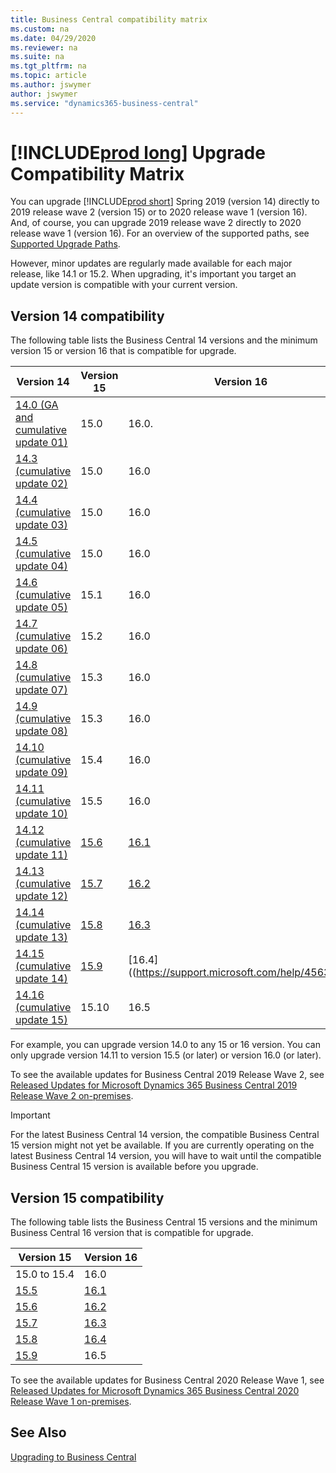 ```yaml
---
title: Business Central compatibility matrix
ms.custom: na
ms.date: 04/29/2020
ms.reviewer: na
ms.suite: na
ms.tgt_pltfrm: na
ms.topic: article
ms.author: jswymer
author: jswymer
ms.service: "dynamics365-business-central"
---
```


# [!INCLUDE[prod long](../developer/includes/prodlong.md)] Upgrade Compatibility Matrix

You can upgrade [!INCLUDE[prod short](../developer/includes/prodshort.md)] Spring 2019 (version 14) directly to 2019 release wave 2 (version 15) or to 2020 release wave 1 (version 16). And, of course, you can upgrade 2019 release wave 2 directly to 2020 release wave 1 (version 16). For an overview of the supported paths, see [Supported Upgrade Paths](upgrade-paths.md).

However, minor updates are regularly made available for each major release, like 14.1 or 15.2. When upgrading, it's important you target an update version is compatible with your current version.

## Version 14 compatibility

The following table lists the Business Central 14 versions and the minimum version 15 or version 16 that is compatible for upgrade.

|Version 14|Version 15|Version 16|
|----------|----------|----------|
|[14.0 (GA and cumulative update 01)](https://support.microsoft.com/help/4501146)|15.0|16.0.
|[14.3 (cumulative update 02)](https://support.microsoft.com/help/4514872)|15.0|16.0
|[14.4 (cumulative update 03)](https://support.microsoft.com/help/4515445)|15.0|16.0
|[14.5 (cumulative update 04)](https://support.microsoft.com/help/4518535)|15.0|16.0
|[14.6 (cumulative update 05)](https://support.microsoft.com/help/4522949)|15.1|16.0
|[14.7 (cumulative update 06)](https://support.microsoft.com/help/4528705)|15.2|16.0
|[14.8 (cumulative update 07)](https://support.microsoft.com/help/4533396)|15.3|16.0
|[14.9 (cumulative update 08)](https://support.microsoft.com/help/4536555)|15.3|16.0
|[14.10 (cumulative update 09)](https://support.microsoft.com/help/4539529)|15.4|16.0
|[14.11 (cumulative update 10)](https://support.microsoft.com/help/4538887)|15.5|16.0
|[14.12 (cumulative update 11)](https://support.microsoft.com/help/4549677)|[15.6](https://support.microsoft.com/help/4549685)|[16.1](https://support.microsoft.com/help/4549686)
|[14.13 (cumulative update 12)](https://support.microsoft.com/help/4549684)|[15.7](https://support.microsoft.com/help/4564071)|[16.2](https://support.microsoft.com/help/4564072)
|[14.14 (cumulative update 13)](https://support.microsoft.com/help/4564070)|[15.8](https://support.microsoft.com/help/4563406)|[16.3](https://support.microsoft.com/help/4563407)
|[14.15 (cumulative update 14)](https://support.microsoft.com/help/4563405)|[15.9](https://support.microsoft.com/help/4563414)|[16.4]((https://support.microsoft.com/help/4563415)
|[14.16 (cumulative update 15)](https://support.microsoft.com/help/4563410)|15.10|16.5

For example, you can upgrade version 14.0 to any 15 or 16 version. You can only upgrade version 14.11 to version 15.5 (or later) or version 16.0 (or later).

To see the available updates for Business Central 2019 Release Wave 2, see [Released Updates for Microsoft Dynamics 365 Business Central 2019 Release Wave 2 on-premises](https://support.microsoft.com/help/4528706).
  
> [!IMPORTANT]
> For the latest Business Central 14 version, the compatible Business Central 15 version might not yet be available. If you are currently operating on the latest Business Central 14 version, you will have to wait until the compatible Business Central 15 version is available before you upgrade.

## Version 15 compatibility

The following table lists the Business Central 15 versions and the minimum Business Central 16 version that is compatible for upgrade.

|Version 15|Version 16|
|----------|----------|
|15.0 to 15.4|16.0|
|[15.5](https://support.microsoft.com/help/4549678)|[16.1](https://support.microsoft.com/help/4549686)|
|[15.6](https://support.microsoft.com/help/4549685)|[16.2](https://support.microsoft.com/help/4564072)|
|[15.7](https://support.microsoft.com/help/4564071)|[16.3](https://support.microsoft.com/help/4563407)|
|[15.8](https://support.microsoft.com/help/4563406)|[16.4](https://support.microsoft.com/help/4563415)|
|[15.9](https://support.microsoft.com/help/4563414)|16.5 |

To see the available updates for Business Central 2020 Release Wave 1, see [Released Updates for Microsoft Dynamics 365 Business Central 2020 Release Wave 1 on-premises](https://support.microsoft.com/help/4549687).

## See Also

[Upgrading to Business Central](upgrading-to-business-central.md)  
